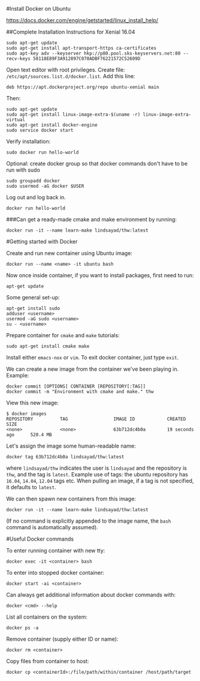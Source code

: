 #Install Docker on Ubuntu

https://docs.docker.com/engine/getstarted/linux_install_help/

##Complete Installation Instructions for Xenial 16.04

```
sudo apt-get update
sudo apt-get install apt-transport-https ca-certificates
sudo apt-key adv --keyserver hkp://p80.pool.sks-keyservers.net:80 --recv-keys 58118E89F3A912897C070ADBF76221572C52609D
```

Open text editor with root privileges. Create file:
`/etc/apt/sources.list.d/docker.list`. Add this line:

```
deb https://apt.dockerproject.org/repo ubuntu-xenial main
```

Then:
```
sudo apt-get update
sudo apt-get install linux-image-extra-$(uname -r) linux-image-extra-virtual
sudo apt-get install docker-engine
sudo service docker start
```
Verify installation:
```
sudo docker run hello-world
```

Optional: create docker group so that docker commands don't have to be run with sudo
```
sudo groupadd docker
sudo usermod -aG docker $USER
```
Log out and log back in.
```
docker run hello-world
```
###Can get a ready-made cmake and make environment by running:
```
docker run -it --name learn-make lindsayad/thw:latest
```

#Getting started with Docker

Create and run new container using Ubuntu image:
```
docker run --name <name> -it ubuntu bash
```

Now once inside container, if you want to install packages, first need to run:

```
apt-get update
```

Some general set-up:
```
apt-get install sudo
adduser <username>
usermod -aG sudo <username>
su - <username>
```

Prepare container for `cmake` and `make` tutorials:
```
sudo apt-get install cmake make
```
Install either `emacs-nox` or `vim`. To exit docker container, just type `exit`.

We can create a new image from the container we've been playing in. Example:

```
docker commit [OPTIONS] CONTAINER [REPOSITORY[:TAG]]
docker commit -m "Environment with cmake and make." thw
```

View this new image:
```
$ docker images
REPOSITORY          TAG                 IMAGE ID            CREATED             SIZE
<none>              <none>              63b712dc4b0a        19 seconds ago      520.4 MB
```

Let's assign the image some human-readable name:
```
docker tag 63b712dc4b0a lindsayad/thw:latest
```

where `lindsayad/thw` indicates the user is `lindsayad` and the repository is
`thw`, and the tag is `latest`. Example use of tags: the ubuntu repository has
`16.04`, `14.04`, `12.04` tags etc. When pulling an image, if a tag is not
specified, it defaults to `latest`.

We can then spawn new containers from this image:
```
docker run -it --name learn-make lindsayad/thw:latest
```

(If no command is explicitly appended to the image name, the `bash` command is
automatically assumed).

#Useful Docker commands

To enter running container with new tty:
```
docker exec -it <container> bash
```

To enter into stopped docker container:

```
docker start -ai <container>
```

Can always get additional information about docker commands with:
```
docker <cmd> --help
```

List all containers on the system:
```
docker ps -a
```

Remove container (supply either ID or name):
```
docker rm <container>
```
Copy files from container to host:

```
docker cp <containerId>:/file/path/within/container /host/path/target
```
